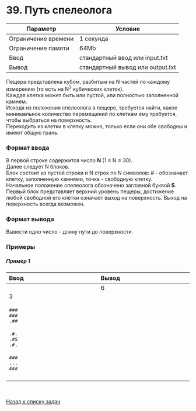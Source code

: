 # 39. Путь спелеолога

| Параметр            | Условие                          |
|---------------------|----------------------------------|
| Ограничение времени | 1 секунда                        |
| Ограничение памяти  | 64Mb                             |
| Ввод                | стандартный ввод или input.txt   |
| Вывод               | стандартный вывод или output.txt |


Пещера представлена кубом, разбитым на N частей по каждому измерению 
(то есть на N<sup>3</sup> кубических клеток).  
Каждая клетка может быть или пустой, или полностью заполненной камнем.  
Исходя из положения спелеолога в пещере, требуется найти, какое минимальное количество перемещений по клеткам ему требуется, чтобы выбраться на поверхность.  
Переходить из клетки в клетку можно, только если они обе свободны и имеют общую грань.

### Формат ввода
В первой строке содержится число **N** (1&nbsp;≤&nbsp;N&nbsp;≤&nbsp;30).  
Далее следует N блоков.  
Блок состоит из пустой строки и N строк по N символов: # - обозначает клетку, заполненную камнями, точка - свободную клетку.  
Начальное положение спелеолога обозначено заглавной буквой **S**.  
Первый блок представляет верхний уровень пещеры, достижение любой свободной его клетки означает выход на поверхность. 
Выход на поверхность всегда возможен.

### Формат вывода
Вывести одно число - длину пути до поверхности.

### Примеры

##### Пример 1
<table>
    <thead>
        <tr>
            <th width="250px" align="left">Ввод</th>
            <th width="250px" align="left">Вывод</th>
        </tr>
    </thead>
    <tr>
        <td>
            3<br>
            <br>
            <samp>###</samp><br>
            <samp>###</samp><br>
            <samp>.##</samp><br>
            <br>
            <samp>.#.</samp><br>
            <samp>.#S</samp><br>
            <samp>.#.</samp><br>
            <br>
            <samp>###</samp><br>
            <samp>...</samp><br>
            <samp>###</samp>
        </td>
        <td>
            6<br><br><br><br><br><br><br><br><br><br><br><br><br>
        </td>
    </tr>
</table>


<br>

[Назад к списку задач](https://github.com/AlexAkama/yandex_algorithm/tree/main/src/main/java/training/v3b#%D0%B7%D0%B0%D0%B4%D0%B0%D1%87%D0%B8-30)